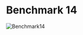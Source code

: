 # Benchmark 14

![Benchmark14](instance/x20_y10_n141_r20_s19_ps0_pr19_u19_o19_N001.png "Benchmark14")
